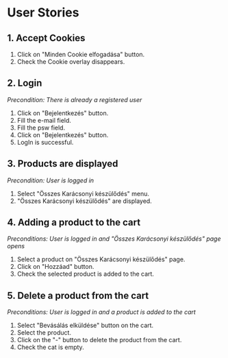 # User Stories

## 1. Accept Cookies
1. Click on "Minden Cookie elfogadása" button.
2. Check the Cookie overlay disappears.

## 2. Login 
*Precondition: There is already a registered user*
1. Click on "Bejelentkezés" button.
2. Fill the e-mail field.
3. Fill the psw field.
4. Click on "Bejelentkezés" button.
5. LogIn is successful.

## 3. Products are displayed
*Precondition: User is logged in*
1. Select "Összes Karácsonyi készülődés" menu.
2. "Összes Karácsonyi készülődés" are displayed.

## 4. Adding a product to the cart
*Preconditions: User is logged in and "Összes Karácsonyi készülődés" page opens*
1. Select a product on "Összes Karácsonyi készülődés" page.
2. Click on "Hozzáad" button.
3. Check the selected product is added to the cart.

## 5. Delete a product from the cart
*Preconditions: User is logged in and a product is added to the cart*
1. Select "Bevásálás elküldése" button on the cart.
2. Select the product.
3. Click on the "-" button to delete the product from the cart.
4. Check the cat is empty.
